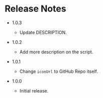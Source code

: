 # Release Notes

* 1.0.3
  * Update DESCRIPTION.

* 1.0.2
  * Add more description on the script.

* 1.0.1
  * Change `iconUrl` to GitHub Repo itself.

* 1.0.0
  * Initial release.
